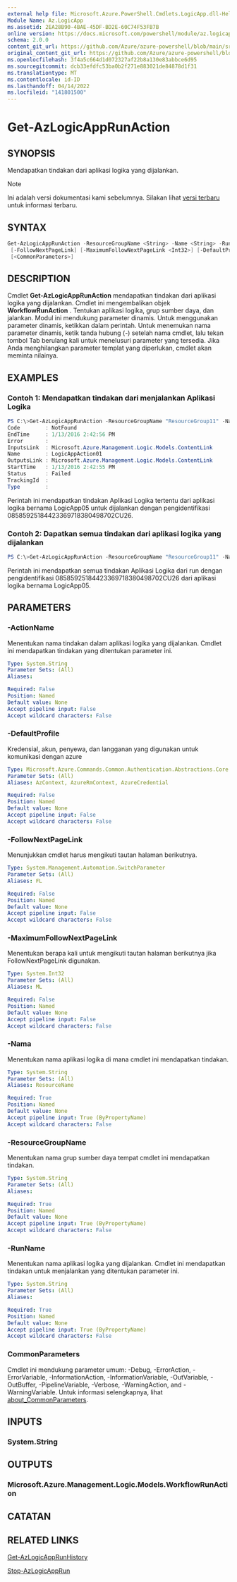 ```yaml
---
external help file: Microsoft.Azure.PowerShell.Cmdlets.LogicApp.dll-Help.xml
Module Name: Az.LogicApp
ms.assetid: 2EA28B90-4BAE-45DF-BD2E-60C74F53FB7B
online version: https://docs.microsoft.com/powershell/module/az.logicapp/get-azlogicapprunaction
schema: 2.0.0
content_git_url: https://github.com/Azure/azure-powershell/blob/main/src/LogicApp/LogicApp/help/Get-AzLogicAppRunAction.md
original_content_git_url: https://github.com/Azure/azure-powershell/blob/main/src/LogicApp/LogicApp/help/Get-AzLogicAppRunAction.md
ms.openlocfilehash: 3f4a5c664d1d072327af22b8a130e83abbce6d95
ms.sourcegitcommit: dcb33efdfc53ba0b2f271e883021de84878d1f31
ms.translationtype: MT
ms.contentlocale: id-ID
ms.lasthandoff: 04/14/2022
ms.locfileid: "141801500"
---
```

# Get-AzLogicAppRunAction

## SYNOPSIS

Mendapatkan tindakan dari aplikasi logika yang dijalankan.

> [!NOTE]
>Ini adalah versi dokumentasi kami sebelumnya. Silakan lihat [versi terbaru](/powershell/module/az.logicapp/get-azlogicapprunaction) untuk informasi terbaru.

## SYNTAX

```powershell
Get-AzLogicAppRunAction -ResourceGroupName <String> -Name <String> -RunName <String> [-ActionName <String>]
 [-FollowNextPageLink] [-MaximumFollowNextPageLink <Int32>] [-DefaultProfile <IAzureContextContainer>]
 [<CommonParameters>]
```

## DESCRIPTION

Cmdlet **Get-AzLogicAppRunAction** mendapatkan tindakan dari aplikasi logika yang dijalankan.
Cmdlet ini mengembalikan objek **WorkflowRunAction** .
Tentukan aplikasi logika, grup sumber daya, dan jalankan.
Modul ini mendukung parameter dinamis.
Untuk menggunakan parameter dinamis, ketikkan dalam perintah.
Untuk menemukan nama parameter dinamis, ketik tanda hubung (-) setelah nama cmdlet, lalu tekan tombol Tab berulang kali untuk menelusuri parameter yang tersedia.
Jika Anda menghilangkan parameter templat yang diperlukan, cmdlet akan meminta nilainya.

## EXAMPLES

### Contoh 1: Mendapatkan tindakan dari menjalankan Aplikasi Logika

```powershell
PS C:\>Get-AzLogicAppRunAction -ResourceGroupName "ResourceGroup11" -Name "LogicApp05" -RunName "08585925184423369718380498702CU26" -ActionName "LogicAppAction01"
Code        : NotFound
EndTime     : 1/13/2016 2:42:56 PM
Error       : 
InputsLink  : Microsoft.Azure.Management.Logic.Models.ContentLink
Name        : LogicAppAction01
OutputsLink : Microsoft.Azure.Management.Logic.Models.ContentLink
StartTime   : 1/13/2016 2:42:55 PM
Status      : Failed
TrackingId  : 
Type        :
```

Perintah ini mendapatkan tindakan Aplikasi Logika tertentu dari aplikasi logika bernama LogicApp05 untuk dijalankan dengan pengidentifikasi 08585925184423369718380498702CU26.

### Contoh 2: Dapatkan semua tindakan dari aplikasi logika yang dijalankan

```powershell
PS C:\>Get-AzLogicAppRunAction -ResourceGroupName "ResourceGroup11" -Name "LogicApp05" -RunName "08585925184423369718380498702CU26" -FollowNextPageLink
```

Perintah ini mendapatkan semua tindakan Aplikasi Logika dari run dengan pengidentifikasi 08585925184423369718380498702CU26 dari aplikasi logika bernama LogicApp05.

## PARAMETERS

### -ActionName

Menentukan nama tindakan dalam aplikasi logika yang dijalankan.
Cmdlet ini mendapatkan tindakan yang ditentukan parameter ini.

```yaml
Type: System.String
Parameter Sets: (All)
Aliases:

Required: False
Position: Named
Default value: None
Accept pipeline input: False
Accept wildcard characters: False
```

### -DefaultProfile

Kredensial, akun, penyewa, dan langganan yang digunakan untuk komunikasi dengan azure

```yaml
Type: Microsoft.Azure.Commands.Common.Authentication.Abstractions.Core.IAzureContextContainer
Parameter Sets: (All)
Aliases: AzContext, AzureRmContext, AzureCredential

Required: False
Position: Named
Default value: None
Accept pipeline input: False
Accept wildcard characters: False
```

### -FollowNextPageLink

Menunjukkan cmdlet harus mengikuti tautan halaman berikutnya.

```yaml
Type: System.Management.Automation.SwitchParameter
Parameter Sets: (All)
Aliases: FL

Required: False
Position: Named
Default value: None
Accept pipeline input: False
Accept wildcard characters: False
```

### -MaximumFollowNextPageLink

Menentukan berapa kali untuk mengikuti tautan halaman berikutnya jika FollowNextPageLink digunakan.

```yaml
Type: System.Int32
Parameter Sets: (All)
Aliases: ML

Required: False
Position: Named
Default value: None
Accept pipeline input: False
Accept wildcard characters: False
```

### -Nama

Menentukan nama aplikasi logika di mana cmdlet ini mendapatkan tindakan.

```yaml
Type: System.String
Parameter Sets: (All)
Aliases: ResourceName

Required: True
Position: Named
Default value: None
Accept pipeline input: True (ByPropertyName)
Accept wildcard characters: False
```

### -ResourceGroupName

Menentukan nama grup sumber daya tempat cmdlet ini mendapatkan tindakan.

```yaml
Type: System.String
Parameter Sets: (All)
Aliases:

Required: True
Position: Named
Default value: None
Accept pipeline input: True (ByPropertyName)
Accept wildcard characters: False
```

### -RunName

Menentukan nama aplikasi logika yang dijalankan.
Cmdlet ini mendapatkan tindakan untuk menjalankan yang ditentukan parameter ini.

```yaml
Type: System.String
Parameter Sets: (All)
Aliases:

Required: True
Position: Named
Default value: None
Accept pipeline input: True (ByPropertyName)
Accept wildcard characters: False
```

### CommonParameters

Cmdlet ini mendukung parameter umum: -Debug, -ErrorAction, -ErrorVariable, -InformationAction, -InformationVariable, -OutVariable, -OutBuffer, -PipelineVariable, -Verbose, -WarningAction, and -WarningVariable. Untuk informasi selengkapnya, lihat [about_CommonParameters](http://go.microsoft.com/fwlink/?LinkID=113216).

## INPUTS

### System.String

## OUTPUTS

### Microsoft.Azure.Management.Logic.Models.WorkflowRunAction

## CATATAN

## RELATED LINKS

[Get-AzLogicAppRunHistory](./Get-AzLogicAppRunHistory.md)

[Stop-AzLogicAppRun](./Stop-AzLogicAppRun.md)
